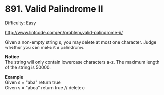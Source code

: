 # 891. Valid Palindrome II

Difficulty: Easy

http://www.lintcode.com/en/problem/valid-palindrome-ii/

Given a non-empty string s, you may delete at most one character. Judge whether you can make it a palindrome.

**Notice**  
The string will only contain lowercase characters a-z. The maximum length of the string is 50000.

**Example**  
Given s = "aba" return true  
Given s = "abca" return true // delete c

